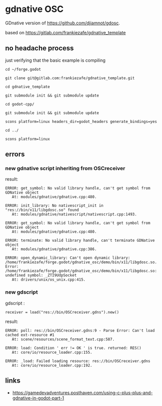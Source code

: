 # gdnative OSC

GDnative version of https://github.com/djiamnot/gdosc.

based on https://gitlab.com/frankiezafe/gdnative_template

## no headache process

just verifying that the basic example is compiling

`cd ~/forge.godot`

`git clone git@gitlab.com:frankiezafe/gdnative_template.git`

`cd gdnative_template`

`git submodule init && git submodule update`

`cd godot-cpp/`

`git submodule init && git submodule update`

`scons platform=linux headers_dir=godot_headers generate_bindings=yes`

`cd ../`

`scons platform=linux`


## errors

### new gdnative script inheriting from OSCreceiver

result:

	ERROR: get_symbol: No valid library handle, can't get symbol from GDNative object
	   At: modules/gdnative/gdnative.cpp:480.

	ERROR: init_library: No nativescript_init in "res://bin/x11/libgdosc.so" found
	   At: modules/gdnative/nativescript/nativescript.cpp:1493.

	ERROR: get_symbol: No valid library handle, can't get symbol from GDNative object
	   At: modules/gdnative/gdnative.cpp:480.

	ERROR: terminate: No valid library handle, can't terminate GDNative object
	   At: modules/gdnative/gdnative.cpp:386.

	ERROR: open_dynamic_library: Can't open dynamic library: /home/frankiezafe/forge.godot/gdnative_osc/demo/bin/x11/libgdosc.so. Error: /home/frankiezafe/forge.godot/gdnative_osc/demo/bin/x11/libgdosc.so: undefined symbol: _ZTI9UdpSocket
	   At: drivers/unix/os_unix.cpp:415.

### new gdscript

gdscript :

`receiver = load("res://bin/OSCreceiver.gdns").new()`

result:

	ERROR: poll: res://bin/OSCreceiver.gdns:9 - Parse Error: Can't load cached ext-resource #1
	   At: scene/resources/scene_format_text.cpp:587.

	ERROR: load: Condition ' err != OK ' is true. returned: RES()
	   At: core/io/resource_loader.cpp:155.

	ERROR: _load: Failed loading resource: res://bin/OSCreceiver.gdns
	   At: core/io/resource_loader.cpp:192.



## links

* https://gamedevadventures.posthaven.com/using-c-plus-plus-and-gdnative-in-godot-part-1
